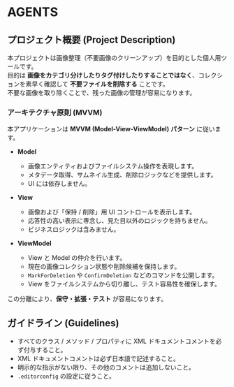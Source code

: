# AGENTS

## プロジェクト概要 (Project Description)

本プロジェクトは画像整理（不要画像のクリーンアップ）を目的とした個人用ツールです。  
目的は **画像をカテゴリ分けしたりタグ付けしたりすることではなく**、コレクションを素早く確認して **不要ファイルを削除する** ことです。  
不要な画像を取り除くことで、残った画像の管理が容易になります。

### アーキテクチャ原則 (MVVM)

本アプリケーションは **MVVM (Model-View-ViewModel) パターン** に従います。

- **Model**

  - 画像エンティティおよびファイルシステム操作を表現します。
  - メタデータ取得、サムネイル生成、削除ロジックなどを提供します。
  - UI には依存しません。

- **View**

  - 画像および「保持 / 削除」用 UI コントロールを表示します。
  - 応答性の高い表示に専念し、見た目以外のロジックを持ちません。
  - ビジネスロジックは含みません。

- **ViewModel**
  - View と Model の仲介を行います。
  - 現在の画像コレクション状態や削除候補を保持します。
  - `MarkForDeletion` や `ConfirmDeletion` などのコマンドを公開します。
  - View をファイルシステムから切り離し、テスト容易性を確保します。

この分離により、**保守・拡張・テスト** が容易になります。

## ガイドライン (Guidelines)

- すべてのクラス / メソッド / プロパティに XML ドキュメントコメントを必ず付与すること。
- XML ドキュメントコメントは必ず日本語で記述すること。
- 明示的な指示がない限り、その他のコメントは追加しないこと。
- `.editorconfig` の設定に従うこと。
